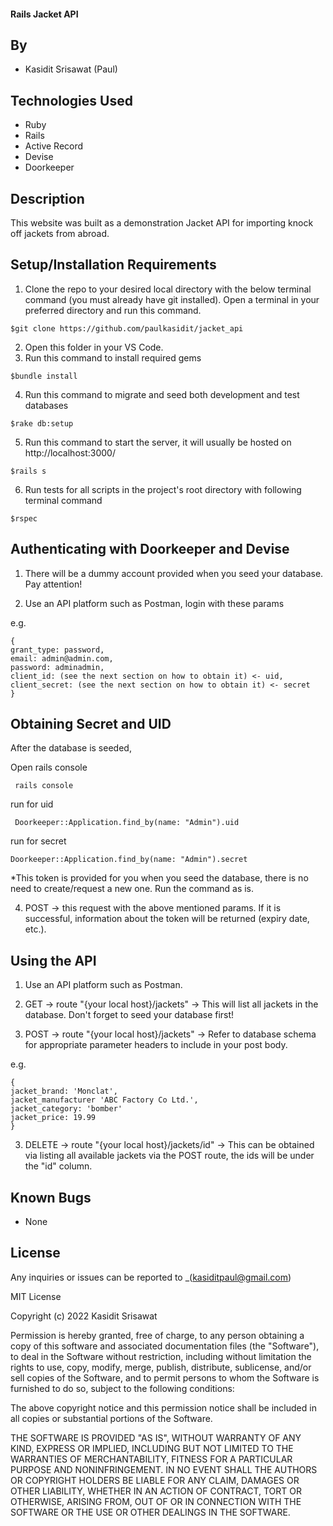 #### Rails Jacket API
## By

* Kasidit Srisawat (Paul)

## Technologies Used

* Ruby 
* Rails 
* Active Record
* Devise 
* Doorkeeper

## Description

This website was built as a demonstration Jacket API for importing knock off jackets from abroad. 

## Setup/Installation Requirements

1. Clone the repo to your desired local directory with the below terminal command (you must already have git installed). Open a terminal in your preferred directory and run this command. 

```
$git clone https://github.com/paulkasidit/jacket_api
``` 
2. Open this folder in your VS Code. 
3. Run this command to install required gems
``` 
$bundle install
``` 
4. Run this command to migrate and seed both development and test databases 
``` 
$rake db:setup
```
5. Run this command to start the server, it will usually be hosted on http://localhost:3000/
``` 
$rails s 
```
6. Run tests for all scripts in the project's root directory with following terminal command
``` 
$rspec 
``` 

## Authenticating with Doorkeeper and Devise 

1. There will be a dummy account provided when you seed your database. Pay attention! 

2. Use an API platform such as Postman, login with these params 

  e.g.  
  ```  
  { 
  grant_type: password,
  email: admin@admin.com, 
  password: adminadmin, 
  client_id: (see the next section on how to obtain it) <- uid,
  client_secret: (see the next section on how to obtain it) <- secret
  }
  ``` 

## Obtaining Secret and UID
After the database is seeded,

 Open rails console

  ``` 
   rails console
  ``` 

 run for uid 

  ``` 
   Doorkeeper::Application.find_by(name: "Admin").uid
  ``` 

 run for secret
   ``` 
   Doorkeeper::Application.find_by(name: "Admin").secret
  ``` 

*This token is provided for you when you seed the database, there is no need to create/request a new one. Run the command as is. 

4. POST -> this request with the above mentioned params. If it is successful, information about the token will be returned (expiry date, etc.). 

## Using the API 

1. Use an API platform such as Postman. 

2. GET -> route "{your local host}/jackets" 
   -> This will list all jackets in the database. Don't forget to seed your database first! 

2. POST -> route "{your local host}/jackets" 
  -> Refer to database schema for appropriate parameter headers to include in your post body. 

  e.g.  
  ```  
  { 
  jacket_brand: 'Monclat',
  jacket_manufacturer 'ABC Factory Co Ltd.', 
  jacket_category: 'bomber' 
  jacket_price: 19.99
  }
  ``` 
  

3. DELETE -> route "{your local host}/jackets/id"
   -> This can be obtained via listing all available jackets via the POST route, the ids will be under the "id" column. 

## Known Bugs

* None

## License

Any inquiries or issues can be reported to _(kasiditpaul@gmail.com)

MIT License

Copyright (c) 2022 Kasidit Srisawat

Permission is hereby granted, free of charge, to any person obtaining a copy
of this software and associated documentation files (the "Software"), to deal
in the Software without restriction, including without limitation the rights
to use, copy, modify, merge, publish, distribute, sublicense, and/or sell
copies of the Software, and to permit persons to whom the Software is
furnished to do so, subject to the following conditions:

The above copyright notice and this permission notice shall be included in all
copies or substantial portions of the Software.

THE SOFTWARE IS PROVIDED "AS IS", WITHOUT WARRANTY OF ANY KIND, EXPRESS OR
IMPLIED, INCLUDING BUT NOT LIMITED TO THE WARRANTIES OF MERCHANTABILITY,
FITNESS FOR A PARTICULAR PURPOSE AND NONINFRINGEMENT. IN NO EVENT SHALL THE
AUTHORS OR COPYRIGHT HOLDERS BE LIABLE FOR ANY CLAIM, DAMAGES OR OTHER
LIABILITY, WHETHER IN AN ACTION OF CONTRACT, TORT OR OTHERWISE, ARISING FROM,
OUT OF OR IN CONNECTION WITH THE SOFTWARE OR THE USE OR OTHER DEALINGS IN THE
SOFTWARE.
